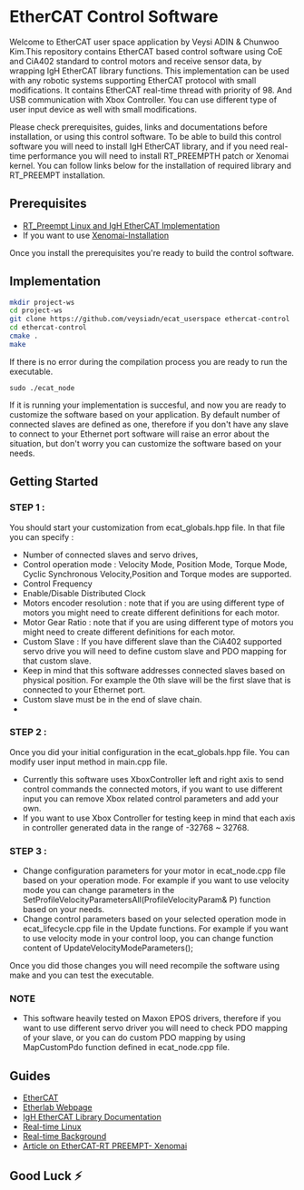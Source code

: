 # EtherCAT Control Software
  Welcome to EtherCAT user space application by Veysi ADIN & Chunwoo Kim.This repository contains EtherCAT based control software using CoE and CiA402 standard to control motors and receive sensor data, by wrapping IgH EtherCAT library functions. 
  This implementation can be used with any robotic systems supporting EtherCAT protocol with small modifications. It contains EtherCAT real-time thread with priority of 98. And USB communication with Xbox Controller. You can use different type of user input device as well with small modifications.
  
 Please check prerequisites, guides, links and documentations before installation, or using this control software. To be able to build this control software you will need to install IgH EtherCAT library, and if you need real-time performance you will need to install RT_PREEMPTH patch or Xenomai kernel. You can follow links below for the installation of required library and RT_PREEMPT installation.

## Prerequisites
- [RT_Preempt Linux and IgH EtherCAT Implementation](https://github.com/veysiadn/IgHEtherCATImplementation)
- If you want to use [Xenomai-Installation](https://github.com/veysiadn/xenomai-install)

Once you install the prerequisites you're ready to build the control software.

## Implementation
  
```sh
mkdir project-ws 
cd project-ws
git clone https://github.com/veysiadn/ecat_userspace ethercat-control
cd ethercat-control
cmake .
make
```
If there is no error during the compilation process you are ready to run the executable.
```
sudo ./ecat_node
```
If it is running your implementation is succesful, and now you are ready to customize the software based on your application.
By default number of connected slaves are defined as one, therefore if you don't have any slave to connect to your Ethernet port software will raise an error about the situation, but don't worry you can customize the software based on your needs.

## Getting Started
### STEP 1 : 
  You should start your customization from ecat_globals.hpp file. In that file you can specify : 
  - Number of connected slaves and servo drives,
  - Control operation mode : Velocity Mode, Position Mode, Torque Mode, Cyclic Synchronous Velocity,Position and Torque modes are supported. 
  - Control Frequency
  - Enable/Disable Distributed Clock
  - Motors encoder resolution : note that if you are using different type of motors you might need to create different definitions for each motor.
  - Motor Gear Ratio :  note that if you are using different type of motors you might need to create different definitions for each motor.
  - Custom Slave : If you have different slave than the CiA402 supported servo drive you will need to define custom slave and PDO mapping for that custom slave.
  - Keep in mind that this software addresses connected slaves based on physical position. For example the 0th slave will be the first slave that is connected to your Ethernet port. 
  - Custom slave must be in the end of slave chain.
  - 
### STEP 2 : 
  Once you did your initial configuration in the ecat_globals.hpp file. You can modify user input method in main.cpp file.
  - Currently this software uses XboxController left and right axis to send control commands the connected motors, if you want to use different input you can remove Xbox related control parameters and add your own.
  - If you want to use Xbox Controller for testing keep in mind that each axis in controller generated data in the range of -32768 ~ 32768.

### STEP 3 : 
  - Change configuration parameters for your motor in ecat_node.cpp file based on your operation mode. For example if you want to use velocity mode you can change parameters in the SetProfileVelocityParametersAll(ProfileVelocityParam& P) function based on your needs.
  - Change control parameters based on your selected operation mode in ecat_lifecycle.cpp file in the Update functions. For example if you want to use velocity mode in your control loop, you can change function content of UpdateVelocityModeParameters();

Once you did those changes you will need recompile the software using make and you can test the executable. 

### NOTE 
  - This software heavily tested on Maxon EPOS drivers, therefore if you want to use different servo driver you will need to check PDO mapping of your slave, or you can do custom PDO mapping by using MapCustomPdo function defined in ecat_node.cpp file. 
## Guides

- [EtherCAT](https://www.ethercat.org/en/technology.html)
- [Etherlab Webpage](https://www.etherlab.org/en/ethercat/index.php)
- [IgH EtherCAT Library Documentation](https://www.etherlab.org/download/ethercat/ethercat-1.5.2.pdf)
- [Real-time Linux](https://wiki.linuxfoundation.org/realtime/documentation/technical_basics/start)
- [Real-time Background](https://design.ros2.org/articles/realtime_background.html)
- [Article on EtherCAT-RT PREEMPT- Xenomai](https://www.ripublication.com/ijaer17/ijaerv12n21_94.pdf)

## Good Luck ⚡
